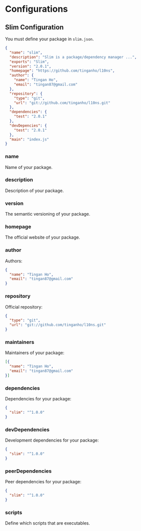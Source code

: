 # Configurations

## Slim Configuration
You must define your package in `slim.json`.
```json
{
  "name": "slim",
  "description": "Slim is a package/dependency manager ...",
  "exports": "Slim",
  "version": "2.0.1",
  "homepage": "https://github.com/tinganho/l10ns",
  "author": {
    "name": "Tingan Ho",
    "email": "tingan87@gmail.com"
  },
  "repository": {
    "type": "git",
    "url": "git://github.com/tinganho/l10ns.git"
  },
  "dependencies": {
    "test": "2.0.1"
  },
  "devDepencies": {
    "test": "2.0.1"
  },
  "main": "index.js"
}
```

### name
Name of your package.

### description
Description of your package.

### version
The semantic versioning of your package.

### homepage
The official website of your package.

### author
Authors:

```json
{
  "name": "Tingan Ho",
  "email": "tingan87@gmail.com"
}
```

### repository
Official repository:
```json
{
  "type": "git",
  "url": "git://github.com/tinganho/l10ns.git"
}
```

### maintainers
Maintainers of your package:
```json
[{
  "name": "Tingan Ho",
  "email": "tingan87@gmail.com"
}]
```

### dependencies
Dependencies for your package:
```json
{
  "slim": "^1.0.0"
}
```

### devDependencies
Development dependencies for your package:
```json
{
  "slim": "^1.0.0"
}
```

### peerDependencies
Peer dependencies for your package:
```json
{
  "slim": "^1.0.0"
}
```

### scripts
Define which scripts that are executables.
